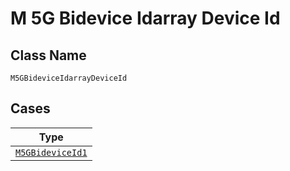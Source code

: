 
# M 5G Bidevice Idarray Device Id

## Class Name

`M5GBideviceIdarrayDeviceId`

## Cases

| Type |
|  --- |
| [`M5GBideviceId1`](../../../doc/models/m-5g-bidevice-id-1.md) |

